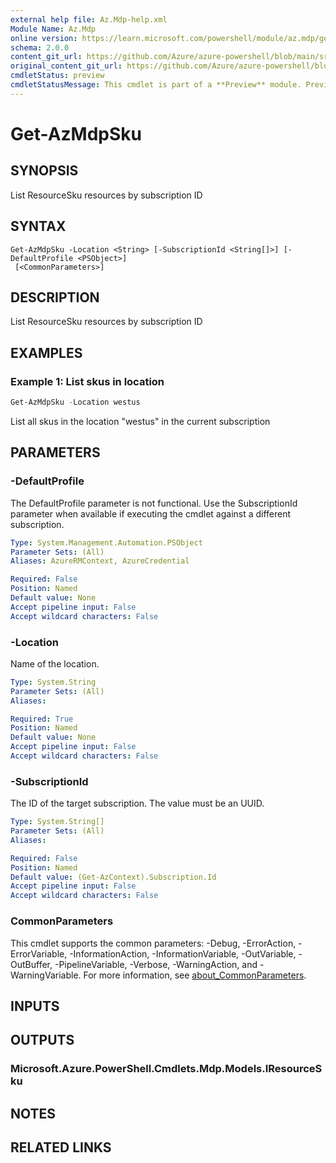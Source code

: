 ```yaml
---
external help file: Az.Mdp-help.xml
Module Name: Az.Mdp
online version: https://learn.microsoft.com/powershell/module/az.mdp/get-azmdpsku
schema: 2.0.0
content_git_url: https://github.com/Azure/azure-powershell/blob/main/src/Mdp/Mdp/help/Get-AzMdpSku.md
original_content_git_url: https://github.com/Azure/azure-powershell/blob/main/src/Mdp/Mdp/help/Get-AzMdpSku.md
cmdletStatus: preview
cmdletStatusMessage: This cmdlet is part of a **Preview** module. Preview versions aren't recommended for use in production environments. For more information, see https://aka.ms/azps-refstatus.
---
```


# Get-AzMdpSku

## SYNOPSIS
List ResourceSku resources by subscription ID

## SYNTAX

```
Get-AzMdpSku -Location <String> [-SubscriptionId <String[]>] [-DefaultProfile <PSObject>]
 [<CommonParameters>]
```

## DESCRIPTION
List ResourceSku resources by subscription ID

## EXAMPLES

### Example 1: List skus in location
```powershell
Get-AzMdpSku -Location westus
```

List all skus in the location "westus" in the current subscription

## PARAMETERS

### -DefaultProfile
The DefaultProfile parameter is not functional.
Use the SubscriptionId parameter when available if executing the cmdlet against a different subscription.

```yaml
Type: System.Management.Automation.PSObject
Parameter Sets: (All)
Aliases: AzureRMContext, AzureCredential

Required: False
Position: Named
Default value: None
Accept pipeline input: False
Accept wildcard characters: False
```

### -Location
Name of the location.

```yaml
Type: System.String
Parameter Sets: (All)
Aliases:

Required: True
Position: Named
Default value: None
Accept pipeline input: False
Accept wildcard characters: False
```

### -SubscriptionId
The ID of the target subscription.
The value must be an UUID.

```yaml
Type: System.String[]
Parameter Sets: (All)
Aliases:

Required: False
Position: Named
Default value: (Get-AzContext).Subscription.Id
Accept pipeline input: False
Accept wildcard characters: False
```

### CommonParameters
This cmdlet supports the common parameters: -Debug, -ErrorAction, -ErrorVariable, -InformationAction, -InformationVariable, -OutVariable, -OutBuffer, -PipelineVariable, -Verbose, -WarningAction, and -WarningVariable. For more information, see [about_CommonParameters](http://go.microsoft.com/fwlink/?LinkID=113216).

## INPUTS

## OUTPUTS

### Microsoft.Azure.PowerShell.Cmdlets.Mdp.Models.IResourceSku

## NOTES

## RELATED LINKS
